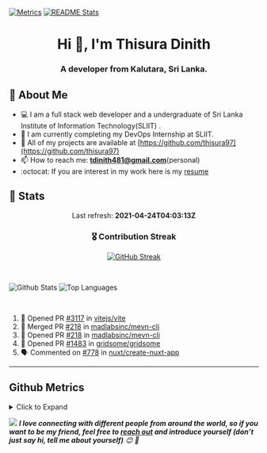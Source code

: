 [![Metrics](https://github.com/THISURA97/THISURA97/actions/workflows/metrics.yml/badge.svg)](https://github.com/THISURA97/THISURA97/actions/workflows/metrics.yml)
[![README Stats](https://github.com/THISURA97/THISURA97/actions/workflows/main.yml/badge.svg)](https://github.com/THISURA97/THISURA97/actions/workflows/main.yml)
<h1 align="center">Hi 👋, I'm Thisura Dinith</h1>
<h3 align="center">A developer from Kalutara, Sri Lanka.</h3>


## 🧬 About Me

- 💻 I am a full stack web developer and a undergraduate of Sri Lanka Institute of Information Technology(SLIIT) .
- 🔭 I am currently completing my DevOps Internship at SLIIT.
- 💪 All of my projects are available at [https://github.com/thisura97](https://github.com/thisura97)
- 📫 How to reach me: **<tdinith481@gmail.com>**(personal)
- :octocat: If you are interest in my work here is my [resume](https://drive.google.com/file/d/1zFTO09e10yvrxgJ_V0P3DRehyi1SeGy3/view?usp=sharing)


 ## 💪 Stats

<p align="center">
  Last refresh: 
  <b>2021-04-24T04:03:13Z</b>
</p>

<h3  align="center">🎖 Contribution Streak</h3>

<p class="rich-diff-level-zero" align="center">
  <a href="https://github-readme-streak-stats.herokuapp.com/?user=thisura97&theme=radical" rel="nofollow" class="rech-diff-level-one">
    <img src="https://github-readme-streak-stats.herokuapp.com/?user=thisura97&theme=radical" alt="GitHub Streak" data-canonical-src="https://github-readme-streak-stats.herokuapp.com/?user=thisura97&theme=dracula" style="max-width:100%;">
   </a>
 </p>



<br />
<p>
  <img align="top" src="https://github-readme-stats.vercel.app/api?username=thisura97&s&theme=radical&show_icons=true&hide_title=false&include_all_commits=true&count_private=true&hide=[%22contribs%22]" alt="Github Stats" />
  <img align="top" src="https://github-readme-stats.vercel.app/api/top-langs/?username=thisura97&theme=radical&show_icons=true&langs_count=9b&hide=css&layout=compact" alt="Top Languages" />
</p>

<br />

<!--START_SECTION:activity-->
1. 💪 Opened PR [#3117](https://github.com/vitejs/vite/pull/3117) in [vitejs/vite](https://github.com/vitejs/vite)
2. 🎉 Merged PR [#218](https://github.com/madlabsinc/mevn-cli/pull/218) in [madlabsinc/mevn-cli](https://github.com/madlabsinc/mevn-cli)
3. 💪 Opened PR [#218](https://github.com/madlabsinc/mevn-cli/pull/218) in [madlabsinc/mevn-cli](https://github.com/madlabsinc/mevn-cli)
4. 💪 Opened PR [#1483](https://github.com/gridsome/gridsome/pull/1483) in [gridsome/gridsome](https://github.com/gridsome/gridsome)
5. 🗣 Commented on [#778](https://github.com/nuxt/create-nuxt-app/issues/778) in [nuxt/create-nuxt-app](https://github.com/nuxt/create-nuxt-app)
<!--END_SECTION:activity-->

---

## Github Metrics

<details><summary>Click to Expand</summary>
  <p align="center">
    <a href="#" target="blank"><img align="center" src="github-metrics.svg" /></a>
  </p>
</details>


<!-- Feel free to reach out and introduce yourself :D-->
<img src="https://media.giphy.com/media/LnQjpWaON8nhr21vNW/giphy.gif" width="60"> <em><b>I love connecting with different people from around the world, so if you want to be my friend, feel free to <a href="https://www.facebook.com/thisura97">reach out</a> and introduce yourself (don’t just say hi, tell me about yourself)</b> 😊 💜</em>

<!--The End, special thanks to all the wonderful people who made
the GitHub profile readme stats/workflows to make my profile look
fabulously dynamic ❤️-->
